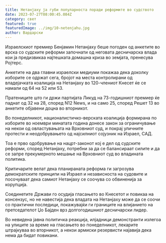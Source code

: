 ```yaml
---
title: Нетанјаху ја губи популарноста поради реформите во судството
date: 2023-07-27T08:00:45.084Z
category: свет
featured: true
featuredImage: ../img/10-netenjahu.jpg
author: Вардарски
---
```

Израелскиот премиер Бенјамин Нетанјаху беше погоден од анкетите во врска со судските реформи започнати од неговата десничарска влада кои ја предизвикаа најтешката домашна криза во земјата, пренесува Ројтерс.

Анкетите на два главни израелски медиуми покажаа дека доколку изборите се одржат сега, бројот на места контролирани од владејачката коалиција на Нетанјаху во 120-члениот Кнесет ќе се намали од 64 на 52 или 53.

Пратениците што ги држи партијата Ликуд на 73-годишниот премиер ќе паднат од 32 на 28, според N12 News, и на само 25, според Решет 13 во анкетите објавени доцна во вторникот.

Во понеделникот, националистичко-верската коалиција формирана по изборите во ноември минатата година донесе закон за ограничување на некои од овластувањата на Врховниот суд, и покрај уличните протести и неодобрувањето од најсилниот сојузник на Израел, САД.

Тоа е прво одобрување на нацрт-законот кој е дел од судските реформи, според Нетанјаху, потребни за да се балансираат силите и да се запре прекумерното мешање на Врховниот суд во владината политика.

Критичарите велат дека планираната реформа ги загрозува демократските принципи на Израел и независноста на судовите и посочуваат дека самиот Нетанјаху се соочува со обвиненија за корупција.

Соединетите Држави го осудија гласањето во Кнесетот и повикаа на консензус, но не навестија дека владата на Нетанјаху може да се соочи со практични последици, покажувајќи ги границите на влијанието на претседателот Џо Бајден врз долгогодишниот десничарски лидер.

Во невидена јавна политичка реакција, илјадници демонстранти излегоа на улиците за време на гласањето во понеделникот, лекарите штрајкуваа во вторникот, а некои армиски резервисти најавија дека нема да бидат повикани.